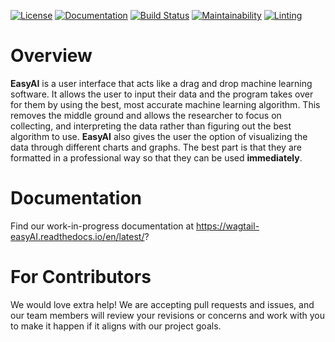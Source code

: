 [![License](https://img.shields.io/github/license/WhatYouSeeIsWhatYouLearn/wagtail-easyAI.svg)](https://github.com/WhatYouSeeIsWhatYouLearn/wagtail-easyAI/blob/main/LICENSE)
[![Documentation](https://readthedocs.org/projects/wagtail-easyAI/badge/?version=latest)](https://wagtail-easyAI.readthedocs.io/en/latest/?badge=latest)
[![Build Status](https://travis-ci.com/WhatYouSeeIsWhatYouLearn/wagtail-easyAI.svg?branch=main)](https://travis-ci.com/WhatYouSeeIsWhatYouLearn/frontend-implementation)
[![Maintainability](https://api.codeclimate.com/v1/badges/40330047d6bb97a433c6/maintainability)](https://codeclimate.com/github/WhatYouSeeIsWhatYouLearn/wagtail-easyAI/maintainability)
[![Linting](https://github.com/WhatYouSeeIsWhatYouLearn/wagtail-easyAI/workflows/Lint%20Code%20Base/badge.svg)](https://github.com/marketplace/actions/super-linter)


# Overview
**EasyAI** is a user interface that acts like a drag and drop machine learning software. It allows the user to input their data and the program takes over for them by using the best, most accurate machine learning algorithm. This removes the middle ground and allows the researcher to focus on collecting, and interpreting the data rather than figuring out the best algorithm to use. **EasyAI** also gives the user the option of visualizing the data through different charts and graphs. The best part is that they are formatted in a professional way so that they can be used **immediately**.

# Documentation

Find our work-in-progress documentation at https://wagtail-easyAI.readthedocs.io/en/latest/?

# For Contributors
We would love extra help! We are accepting pull requests and issues, and our
team members will review your revisions or concerns and work with you to make it
happen if it aligns with our project goals.

